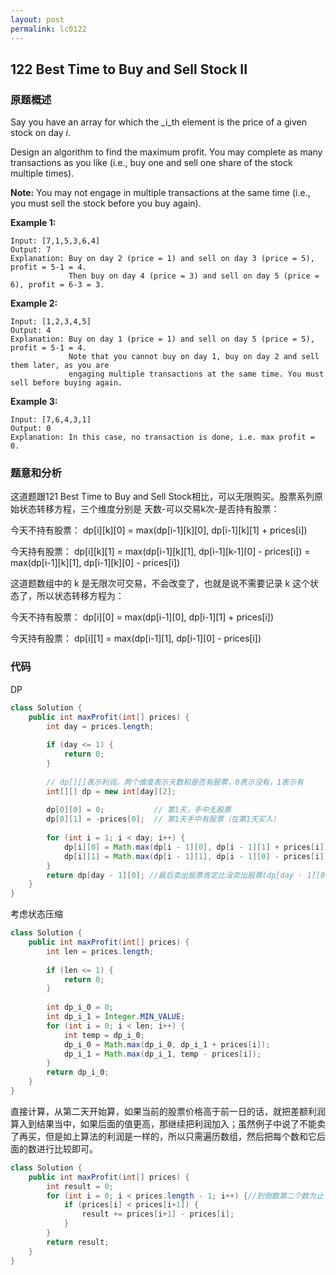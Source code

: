 ```yaml
---
layout: post
permalink: lc0122
---
```


## **122 Best Time to Buy and Sell Stock II** 

### 原题概述

Say you have an array for which the _i_th element is the price of a given stock on day _i_.

Design an algorithm to find the maximum profit. You may complete as many transactions as you like \(i.e., buy one and sell one share of the stock multiple times\).

**Note:** You may not engage in multiple transactions at the same time \(i.e., you must sell the stock before you buy again\).

**Example 1:**

```text
Input: [7,1,5,3,6,4]
Output: 7
Explanation: Buy on day 2 (price = 1) and sell on day 3 (price = 5), profit = 5-1 = 4.
             Then buy on day 4 (price = 3) and sell on day 5 (price = 6), profit = 6-3 = 3.
```

**Example 2:**

```text
Input: [1,2,3,4,5]
Output: 4
Explanation: Buy on day 1 (price = 1) and sell on day 5 (price = 5), profit = 5-1 = 4.
             Note that you cannot buy on day 1, buy on day 2 and sell them later, as you are
             engaging multiple transactions at the same time. You must sell before buying again.
```

**Example 3:**

```text
Input: [7,6,4,3,1]
Output: 0
Explanation: In this case, no transaction is done, i.e. max profit = 0.
```

### 题意和分析

这道题跟121 Best Time to Buy and Sell Stock相比，可以无限购买。股票系列原始状态转移方程，三个维度分别是 天数-可以交易k次-是否持有股票： 

今天不持有股票： dp\[i\]\[k\]\[0\] = max\(dp\[i-1\]\[k\]\[0\], dp\[i-1\]\[k\]\[1\] + prices\[i\]\) 

今天持有股票： dp\[i\]\[k\]\[1\] = max\(dp\[i-1\]\[k\]\[1\], dp\[i-1\]\[k-1\]\[0\] - prices\[i\]\) = max\(dp\[i-1\]\[k\]\[1\], dp\[i-1\]\[k\]\[0\] - prices\[i\]\)

这道题数组中的 k 是无限次可交易，不会改变了，也就是说不需要记录 k 这个状态了，所以状态转移方程为： 

今天不持有股票： dp\[i\]\[0\] = max\(dp\[i-1\]\[0\], dp\[i-1\]\[1\] + prices\[i\]\) 

今天持有股票： dp\[i\]\[1\] = max\(dp\[i-1\]\[1\], dp\[i-1\]\[0\] - prices\[i\]\)

### 代码

DP

```java
class Solution {
    public int maxProfit(int[] prices) {
        int day = prices.length;
        
        if (day <= 1) {
            return 0;
        }
                
        // dp[][]表示利润，两个维度表示天数和是否有股票，0表示没有，1表示有
        int[][] dp = new int[day][2]; 
        
        dp[0][0] = 0;           // 第1天，手中无股票
        dp[0][1] = -prices[0];  // 第1天手中有股票（在第1天买入）
        
        for (int i = 1; i < day; i++) {            
            dp[i][0] = Math.max(dp[i - 1][0], dp[i - 1][1] + prices[i]);
            dp[i][1] = Math.max(dp[i - 1][1], dp[i - 1][0] - prices[i]);          
        }
        return dp[day - 1][0]; //最后卖出股票肯定比没卖出股票(dp[day - 1][0])利润要大
    }
}
```

考虑状态压缩

```java
class Solution {
    public int maxProfit(int[] prices) {
        int len = prices.length;
        
        if (len <= 1) {
            return 0;
        }
                
        int dp_i_0 = 0;
        int dp_i_1 = Integer.MIN_VALUE;
        for (int i = 0; i < len; i++) {
            int temp = dp_i_0;
            dp_i_0 = Math.max(dp_i_0, dp_i_1 + prices[i]);
            dp_i_1 = Math.max(dp_i_1, temp - prices[i]);
        }
        return dp_i_0;
    }
}
```

直接计算，从第二天开始算，如果当前的股票价格高于前一日的话，就把差额利润算入到结果当中，如果后面的值更高，那继续把利润加入；虽然例子中说了不能卖了再买，但是如上算法的利润是一样的，所以只需遍历数组，然后把每个数和它后面的数进行比较即可。

```java
class Solution {
    public int maxProfit(int[] prices) {
        int result = 0;
        for (int i = 0; i < prices.length - 1; i++) {//到倒数第二个数为止
            if (prices[i] < prices[i+1]) {
                result += prices[i+1] - prices[i];
            }
        }
        return result;
    }
}
```